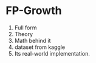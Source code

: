 # FP-Growth
1. Full form 
2. Theory
3. Math behind it
4. dataset from kaggle
5. Its real-world implementation. 

